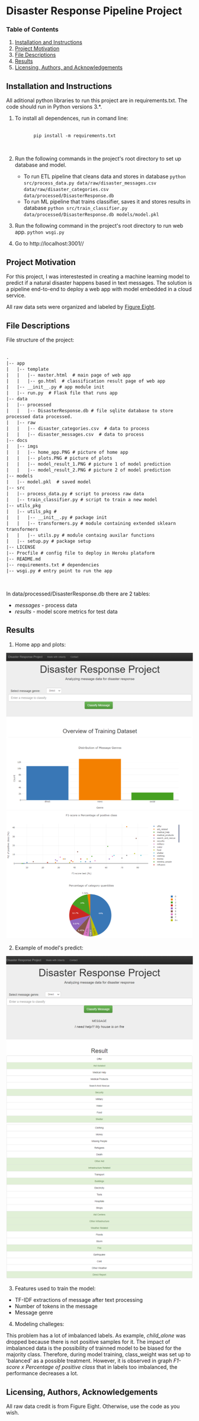 # Disaster Response Pipeline Project

### Table of Contents

1. [Installation and Instructions](#installation)
2. [Project Motivation](#motivation)
3. [File Descriptions](#files)
4. [Results](#results)
5. [Licensing, Authors, and Acknowledgements](#licensing)

## Installation and Instructions <a name="installation"></a>

All aditional python libraries to run this project are in requirements.txt. The code should run in Python versions 3.*.<p />
1. To install all dependences, run in comand line:<br />
   <pre>
   <code>
          pip install -m requirements.txt
    </code>
    </pre>

2. Run the following commands in the project's root directory to set up database and model.

    - To run ETL pipeline that cleans data and stores in database
        `python src/process_data.py data/raw/disaster_messages.csv data/raw/disaster_categories.csv data/processed/DisasterResponse.db`
    - To run ML pipeline that trains classifier, saves it and stores results in database
        `python src/train_classifier.py data/processed/DisasterResponse.db models/model.pkl`

3. Run the following command in the project's root directory to run web app.
    `python wsgi.py`

4. Go to http://localhost:3001//


## Project Motivation<a name="motivation"></a>

For this project, I was interestested in creating a machine learning model to predict if a natural disaster happens based in text messages. 
The solution is a pipeline end-to-end to deploy a web app with model embedded in a cloud service.

All raw data sets were organized and labeled by [Figure Eight](https://appen.com/). 

## File Descriptions <a name="files"></a>

File structure of the project:

<pre>
<code>
.
|-- app
|   |-- template
|   |   |-- master.html  # main page of web app
|   |   |-- go.html  # classification result page of web app
|   |-- __init__.py # app module init
|   |-- run.py  # Flask file that runs app
|-- data
|   |-- processed
|   |   |-- DisasterResponse.db # file sqlite database to store processed data processed.
|   |-- raw
|   |   |-- disaster_categories.csv  # data to process 
|   |   |-- disaster_messages.csv  # data to process
|-- docs
|   |-- imgs
|   |   |-- home_app.PNG # picture of home app
|   |   |-- plots.PNG # picture of plots
|   |   |-- model_result_1.PNG # picture 1 of model prediction
|   |   |-- model_result_2.PNG # picture 2 of model prediction
|-- models
|   |-- model.pkl  # saved model 
|-- src
|   |-- process_data.py # script to process raw data
|   |-- train_classifier.py # script to train a new model
|-- utils_pkg
|   |-- utils_pkg # 
|   |   |-- __init__.py # package init
|   |   |-- transformers.py # module containing extended sklearn transformers
|   |   |-- utils.py # module containg auxilar functions
|   |-- setup.py # package setup
|-- LICENSE 
|-- Procfile # config file to deploy in Heroku plataform
|-- README.md
|-- requirements.txt # dependencies
|-- wsgi.py # entry point to run the app

</code>
</pre>

In data/processed/DisasterResponse.db there are 2 tables:
- *messages* - process data
- *results* - model score metrics for test data

## Results <a name="results"></a>

1. Home app and plots:

![Picture 1](docs/imgs/home_app.PNG)
![Picture 2](docs/imgs/plots.PNG)

2. Example of model's predict:

![Picture 3](docs/imgs/model_result_1.PNG)
![Picture 4](docs/imgs/model_result_2.PNG)

3. Features used to train the model:
- TF-IDF extractions of message after text processing
- Number of tokens in the message
- Message genre

4. Modeling challeges:

This problem has a lot of imbalanced labels. As example, *child_alone* was dropped because there is not positive samples for
it. 
The impact of imbalanced data is the possibility of trainned model to be biased for the majority class. Therefore, during model training, class_weight was set up
to 'balanced' as a possible treatment. However, it is observed in graph *F1-score x Percentage of positive class* that in labels too imbalanced, the performance
decreases a lot.




## Licensing, Authors, Acknowledgements <a name="licensing"></a>

All raw data credit is from Figure Eight. Otherwise, use the code as you wish. 
